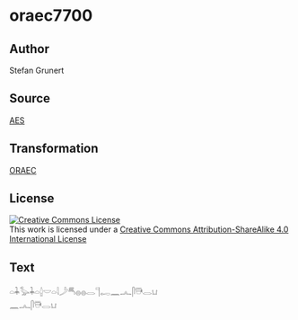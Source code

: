 # oraec7700

## Author

Stefan Grunert

## Source

[AES](https://github.com/simondschweitzer/aes)

## Transformation

[ORAEC](https://oraec.github.io/)

## License

<a rel="license" href="http://creativecommons.org/licenses/by-sa/4.0/"><img alt="Creative Commons License" style="border-width:0" src="https://i.creativecommons.org/l/by-sa/4.0/88x31.png" /></a><br />This work is licensed under a <a rel="license" href="http://creativecommons.org/licenses/by-sa/4.0/">Creative Commons Attribution-ShareAlike 4.0 International License</a>

## Text

𓏏𓇓𓅭𓇓𓏏𓐬𓎟𓏏𓇋𓌳𓄪𓐍𓐍𓂋𓊹𓉻𓈖𓂜𓋴𓇥𓂋𓂓<br>
𓈖𓂜𓋴𓇥𓂋𓂓<br>
